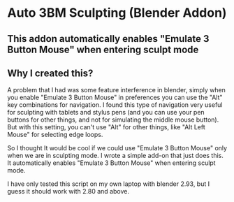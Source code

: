 # Auto 3BM Sculpting (Blender Addon)

## This addon automatically enables "Emulate 3 Button Mouse" when entering sculpt mode

## Why I created this?
A problem that I had was some feature interference in blender, simply when you enable "Emulate 3 Button Mouse" in preferences you can use the "Alt" key combinations for navigation. I found this type of navigation very useful for sculpting with tablets and stylus pens (and you can use your pen buttons for other things, and not for simulating the middle mouse button). But with this setting, you can't use "Alt" for other things, like "Alt Left Mouse" for selecting edge loops.

So I thought It would be cool if we could use "Emulate 3 Button Mouse" only when we are in sculpting mode. I wrote a simple add-on that just does this. It automatically enables "Emulate 3 Button Mouse" when entering sculpt mode.

I have only tested this script on my own laptop with blender 2.93, but I guess it should work with 2.80 and above.

